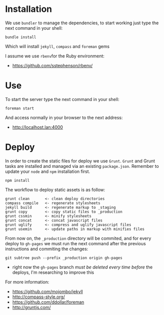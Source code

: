 Installation
============

We use `bundler` to manage the dependencies, to start working just type the next command in your shell:

```
bundle install
```
Which will install `jekyll`, `compass` and `foreman` gems

I assume we use `rbenv`for the Ruby environment:

* https://github.com/sstephenson/rbenv/


Use
===

To start the server type the next command in your shell:

```
foreman start
```

And access normally in your browser to the next address:

* http://localhost.lan:4000


Deploy
======

In order to create the static files for deploy we use `Grunt`. `Grunt` and Grunt tasks are installed and managed via an existing `package.json`. Remember to update your `node` and `npm` installation first.

```
npm install
```

The workflow to deploy static assets is as follow:

```
grunt clean       <- clean deploy directories
compass compile   <- regenerate stylesheets
jekyll build      <- regenerate markup to _staging
grunt copy        <- copy static files to _production
grunt cssmin      <- minify stylesheets
grunt concat      <- concat javascript files
grunt uglify      <- compress and uglify javascript files
grunt usemin      <- update paths in markup with minifies files
```

From now on, the `_production` directory will be commited, and for every deploy to `gh-pages` we must run the next command after the previous instructions and commiting the changes:

```
git subtree push --prefix _production origin gh-pages
```
* right now the `gh-pages` branch *must be deleted every time before* the deploys, I'm researching to improve this

For more information:

* https://github.com/mojombo/jekyll
* http://compass-style.org/
* https://github.com/ddollar/foreman
* http://gruntjs.com/
